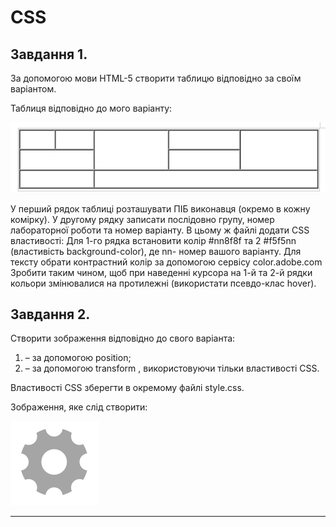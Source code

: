 # CSS

<h2>Завдання 1.</h2>

За допомогою мови HTML-5 створити таблицю відповідно за своїм варіантом. 

Таблиця відповідно до мого варіанту: 

![Завдання1](https://github.com/TangiresH/frontend-kpi/blob/main/02-CSS/screenshots/task1.png)

У перший рядок таблиці розташувати ПІБ виконавця (окремо в кожну комірку). У другому рядку записати послідовно групу, номер лабораторної роботи та номер варіанту.
В цьому ж файлі додати CSS властивості:
Для 1-го рядка встановити колір #nn8f8f та 2 #f5f5nn (властивість background-color), де nn- номер вашого варіанту.
Для тексту обрати контрастний колір за допомогою сервісу color.adobe.com
Зробити таким чином, щоб при наведенні курсора на 1-й та 2-й рядки кольори змінювалися на протилежні (використати псевдо-клас hover).


<h2>Завдання 2.</h2>

Створити зображення відповідно до свого варіанта: 
1. – за допомогою position; 
2. – за допомогою transform , використовуючи тільки властивості CSS. 

Властивості CSS зберегти в окремому файлі style.css.

Зображення, яке слід створити:

![Завдання2](https://github.com/TangiresH/frontend-kpi/blob/main/02-CSS/screenshots/task2.png)


____________________________________________________________________________________________________________